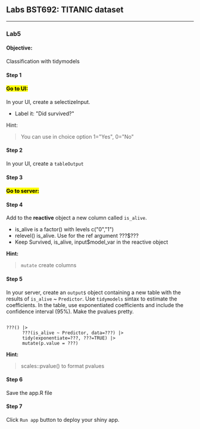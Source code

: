 ##  Labs BST692: TITANIC dataset

---

### Lab5

#### Objective:

Classification with tidymodels 

#### Step 1

#### <mark>Go to UI:</mark>

In your UI, create a selectizeInput. 

* Label it: "Did survived?"

Hint: 

> You can use in choice option 1="Yes", 0="No"

#### Step 2

In your UI, create a `tableOutput`

#### Step 3

#### <mark>Go to server:</mark>

#### Step 4

Add to the **reactive** object a new column called `is_alive`. 

* is_alive is a factor() with levels c("0","1")
* relevel() is_alive. Use for the ref argument ???$???
* Keep Survived, is_alive, input$model_var in the reactive object
 

**Hint:**

> `mutate` create columns


#### Step 5

In your server, create an `output$` object containing a new table with the results of `is_alive` ~ `Predictor`. Use `tidymodels` sintax to estimate the coefficients. In the table, use exponentiated coefficients and include the confidence interval (95%). Make the pvalues pretty. 


```

???() |> 
      ???(is_alive ~ Predictor, data=???) |> 
      tidy(exponentiate=???, ???=TRUE) |> 
      mutate(p.value = ???)

```

**Hint:**

> scales::pvalue() to format pvalues

#### Step 6

Save the app.R file

#### Step 7

Click `Run app` button to deploy your shiny app. 


